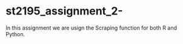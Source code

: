 # st2195_assignment_2-
In this assignment we are usign the Scraping function for both R and Python.
